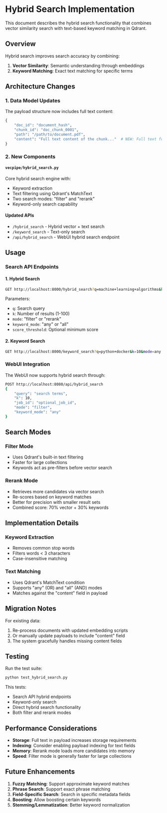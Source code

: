 # Hybrid Search Implementation

This document describes the hybrid search functionality that combines vector similarity search with text-based keyword matching in Qdrant.

## Overview

Hybrid search improves search accuracy by combining:
1. **Vector Similarity**: Semantic understanding through embeddings
2. **Keyword Matching**: Exact text matching for specific terms

## Architecture Changes

### 1. Data Model Updates

The payload structure now includes full text content:

```python
{
    "doc_id": "document_hash",
    "chunk_id": "doc_chunk_0001", 
    "path": "/path/to/document.pdf",
    "content": "Full text content of the chunk..."  # NEW: Full text for hybrid search
}
```

### 2. New Components

#### `vecpipe/hybrid_search.py`
Core hybrid search engine with:
- Keyword extraction
- Text filtering using Qdrant's MatchText
- Two search modes: "filter" and "rerank"
- Keyword-only search capability

#### Updated APIs
- `/hybrid_search` - Hybrid vector + text search
- `/keyword_search` - Text-only search
- `/api/hybrid_search` - WebUI hybrid search endpoint

## Usage

### Search API Endpoints

#### 1. Hybrid Search
```bash
GET http://localhost:8000/hybrid_search?q=machine+learning+algorithms&k=10&mode=filter&keyword_mode=any
```

Parameters:
- `q`: Search query
- `k`: Number of results (1-100)
- `mode`: "filter" or "rerank"
- `keyword_mode`: "any" or "all"
- `score_threshold`: Optional minimum score

#### 2. Keyword Search
```bash
GET http://localhost:8000/keyword_search?q=python+docker&k=10&mode=any
```

### WebUI Integration

The WebUI now supports hybrid search through:
```bash
POST http://localhost:8080/api/hybrid_search
{
    "query": "search terms",
    "k": 10,
    "job_id": "optional_job_id",
    "mode": "filter",
    "keyword_mode": "any"
}
```

## Search Modes

### Filter Mode
- Uses Qdrant's built-in text filtering
- Faster for large collections
- Keywords act as pre-filters before vector search

### Rerank Mode
- Retrieves more candidates via vector search
- Re-scores based on keyword matches
- Better for precision with smaller result sets
- Combined score: 70% vector + 30% keywords

## Implementation Details

### Keyword Extraction
- Removes common stop words
- Filters words < 3 characters
- Case-insensitive matching

### Text Matching
- Uses Qdrant's MatchText condition
- Supports "any" (OR) and "all" (AND) modes
- Matches against the "content" field in payload

## Migration Notes

For existing data:
1. Re-process documents with updated embedding scripts
2. Or manually update payloads to include "content" field
3. The system gracefully handles missing content fields

## Testing

Run the test suite:
```bash
python test_hybrid_search.py
```

This tests:
- Search API hybrid endpoints
- Keyword-only search
- Direct hybrid search functionality
- Both filter and rerank modes

## Performance Considerations

- **Storage**: Full text in payload increases storage requirements
- **Indexing**: Consider enabling payload indexing for text fields
- **Memory**: Rerank mode loads more candidates into memory
- **Speed**: Filter mode is generally faster for large collections

## Future Enhancements

1. **Fuzzy Matching**: Support approximate keyword matches
2. **Phrase Search**: Support exact phrase matching
3. **Field-Specific Search**: Search in specific metadata fields
4. **Boosting**: Allow boosting certain keywords
5. **Stemming/Lemmatization**: Better keyword normalization